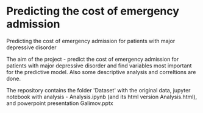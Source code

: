 # Predicting the cost of emergency admission 
 Predicting the cost of emergency admission for patients with major depressive disorder


The aim of the project - predict the cost of emergency admission for patients with major depressive disorder and find variables most important for the predictive model. Also some descriptive analysis and correltions are done. 


The repository contains the folder 'Dataset' with the original data, jupyter notebook with analysis - Analysis.ipynb (and its html version Analysis.html), and powerpoint presentation Galimov.pptx

